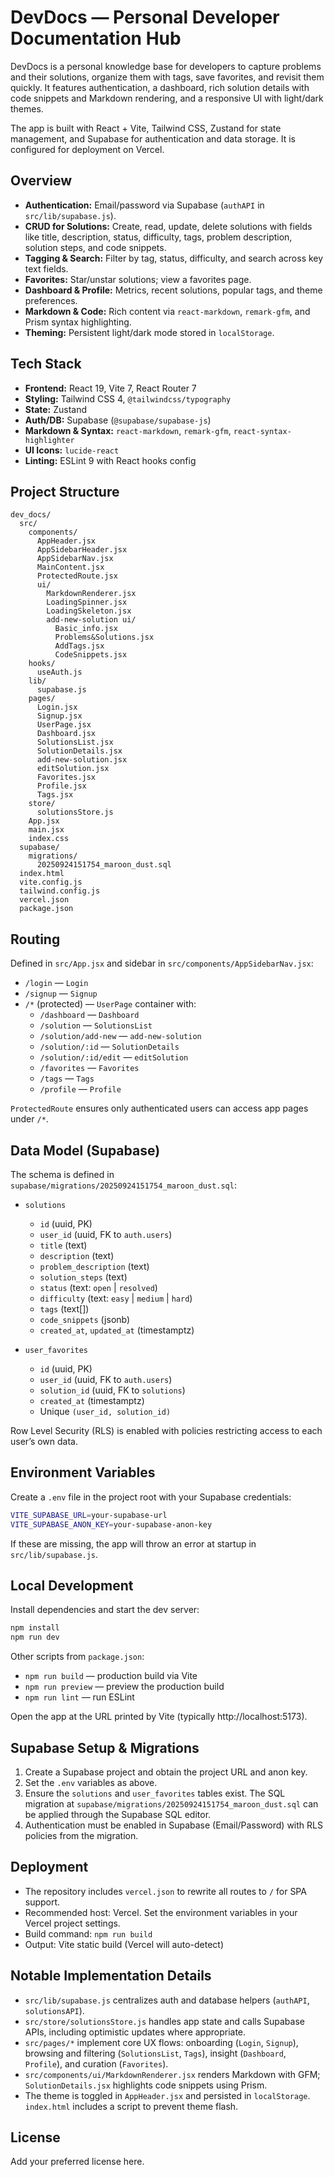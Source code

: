 # DevDocs — Personal Developer Documentation Hub

DevDocs is a personal knowledge base for developers to capture problems and their solutions, organize them with tags, save favorites, and revisit them quickly. It features authentication, a dashboard, rich solution details with code snippets and Markdown rendering, and a responsive UI with light/dark themes.

The app is built with React + Vite, Tailwind CSS, Zustand for state management, and Supabase for authentication and data storage. It is configured for deployment on Vercel.

## Overview

- **Authentication:** Email/password via Supabase (`authAPI` in `src/lib/supabase.js`).
- **CRUD for Solutions:** Create, read, update, delete solutions with fields like title, description, status, difficulty, tags, problem description, solution steps, and code snippets.
- **Tagging & Search:** Filter by tag, status, difficulty, and search across key text fields.
- **Favorites:** Star/unstar solutions; view a favorites page.
- **Dashboard & Profile:** Metrics, recent solutions, popular tags, and theme preferences.
- **Markdown & Code:** Rich content via `react-markdown`, `remark-gfm`, and Prism syntax highlighting.
- **Theming:** Persistent light/dark mode stored in `localStorage`.

## Tech Stack

- **Frontend:** React 19, Vite 7, React Router 7
- **Styling:** Tailwind CSS 4, `@tailwindcss/typography`
- **State:** Zustand
- **Auth/DB:** Supabase (`@supabase/supabase-js`)
- **Markdown & Syntax:** `react-markdown`, `remark-gfm`, `react-syntax-highlighter`
- **UI Icons:** `lucide-react`
- **Linting:** ESLint 9 with React hooks config

## Project Structure

```
dev_docs/
  src/
    components/
      AppHeader.jsx
      AppSidebarHeader.jsx
      AppSidebarNav.jsx
      MainContent.jsx
      ProtectedRoute.jsx
      ui/
        MarkdownRenderer.jsx
        LoadingSpinner.jsx
        LoadingSkeleton.jsx
        add-new-solution ui/
          Basic_info.jsx
          Problems&Solutions.jsx
          AddTags.jsx
          CodeSnippets.jsx
    hooks/
      useAuth.js
    lib/
      supabase.js
    pages/
      Login.jsx
      Signup.jsx
      UserPage.jsx
      Dashboard.jsx
      SolutionsList.jsx
      SolutionDetails.jsx
      add-new-solution.jsx
      editSolution.jsx
      Favorites.jsx
      Profile.jsx
      Tags.jsx
    store/
      solutionsStore.js
    App.jsx
    main.jsx
    index.css
  supabase/
    migrations/
      20250924151754_maroon_dust.sql
  index.html
  vite.config.js
  tailwind.config.js
  vercel.json
  package.json
```

## Routing

Defined in `src/App.jsx` and sidebar in `src/components/AppSidebarNav.jsx`:

- `/login` — `Login`
- `/signup` — `Signup`
- `/*` (protected) — `UserPage` container with:
  - `/dashboard` — `Dashboard`
  - `/solution` — `SolutionsList`
  - `/solution/add-new` — `add-new-solution`
  - `/solution/:id` — `SolutionDetails`
  - `/solution/:id/edit` — `editSolution`
  - `/favorites` — `Favorites`
  - `/tags` — `Tags`
  - `/profile` — `Profile`

`ProtectedRoute` ensures only authenticated users can access app pages under `/*`.

## Data Model (Supabase)

The schema is defined in `supabase/migrations/20250924151754_maroon_dust.sql`:

- `solutions`
  - `id` (uuid, PK)
  - `user_id` (uuid, FK to `auth.users`)
  - `title` (text)
  - `description` (text)
  - `problem_description` (text)
  - `solution_steps` (text)
  - `status` (text: `open` | `resolved`)
  - `difficulty` (text: `easy` | `medium` | `hard`)
  - `tags` (text[])
  - `code_snippets` (jsonb)
  - `created_at`, `updated_at` (timestamptz)

- `user_favorites`
  - `id` (uuid, PK)
  - `user_id` (uuid, FK to `auth.users`)
  - `solution_id` (uuid, FK to `solutions`)
  - `created_at` (timestamptz)
  - Unique `(user_id, solution_id)`

Row Level Security (RLS) is enabled with policies restricting access to each user’s own data.

## Environment Variables

Create a `.env` file in the project root with your Supabase credentials:

```bash
VITE_SUPABASE_URL=your-supabase-url
VITE_SUPABASE_ANON_KEY=your-supabase-anon-key
```

If these are missing, the app will throw an error at startup in `src/lib/supabase.js`.

## Local Development

Install dependencies and start the dev server:

```bash
npm install
npm run dev
```

Other scripts from `package.json`:

- `npm run build` — production build via Vite
- `npm run preview` — preview the production build
- `npm run lint` — run ESLint

Open the app at the URL printed by Vite (typically http://localhost:5173).

## Supabase Setup & Migrations

1. Create a Supabase project and obtain the project URL and anon key.
2. Set the `.env` variables as above.
3. Ensure the `solutions` and `user_favorites` tables exist. The SQL migration at `supabase/migrations/20250924151754_maroon_dust.sql` can be applied through the Supabase SQL editor.
4. Authentication must be enabled in Supabase (Email/Password) with RLS policies from the migration.

## Deployment

- The repository includes `vercel.json` to rewrite all routes to `/` for SPA support.
- Recommended host: Vercel. Set the environment variables in your Vercel project settings.
- Build command: `npm run build`
- Output: Vite static build (Vercel will auto-detect)

## Notable Implementation Details

- `src/lib/supabase.js` centralizes auth and database helpers (`authAPI`, `solutionsAPI`).
- `src/store/solutionsStore.js` handles app state and calls Supabase APIs, including optimistic updates where appropriate.
- `src/pages/*` implement core UX flows: onboarding (`Login`, `Signup`), browsing and filtering (`SolutionsList`, `Tags`), insight (`Dashboard`, `Profile`), and curation (`Favorites`).
- `src/components/ui/MarkdownRenderer.jsx` renders Markdown with GFM; `SolutionDetails.jsx` highlights code snippets using Prism.
- The theme is toggled in `AppHeader.jsx` and persisted in `localStorage`. `index.html` includes a script to prevent theme flash.

## License

Add your preferred license here.
